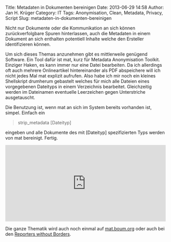 Title: Metadaten in Dokumenten bereinigen
Date: 2013-06-29 14:58
Author: Jan H. Krüger
Category: IT
Tags: Anonymisation, Clean, Metadata, Privacy, Script
Slug: metadaten-in-dokumenten-bereinigen

Nicht nur Dokumente oder die Kommunikation an sich können
zurückverfolgbare Spuren hinterlassen, auch die Metadaten in einem
Dokument an sich enthalten potentiell Inhalte welche den Ersteller
identifizieren können.

Um sich dieses Themas anzunehmen gibt es mittlerweile genügend Software.
Ein Tool dafür ist mat, kurz für Metadata Anonymisation Toolkit.
Einziger Haken, es kann immer nur eine Datei bearbeiten. Da ich
allerdings oft auch mehrere Onlineartikel hintereinander als PDF
abspeichere will ich nicht jedes Mal mat explizit aufrufen. Also habe
ich mir noch ein kleines Shellskript drumherum gebastelt welches für
mich alle Dateien eines vorgegebenen Dateityps in einem Verzeichnis
bearbeitet. Gleichzeitig werden im Dateinamen eventuelle Leerzeichen
gegen Unterstriche ausgetauscht.

Die Benutzung ist, wenn mat an sich im System bereits vorhanden ist,
simpel. Einfach ein

> strip\_metadata [Dateityp]

eingeben und alle Dokumente des mit [Dateityp] spezifizierten Typs
werden von mat bereinigt. Fertig.

<iframe style="border: none; width: 100%;" src="https://janhkrueger.de/stikked/view/embed/6327b6be" height="240" width="320"></iframe>

Die ganze Thematik wird auch noch einmal auf [mat.boum.org][] oder auch
bei den [Reporters without Borders][].

  [mat.boum.org]: https://mat.boum.org/
  [Reporters without Borders]: https://www.wefightcensorship.org/article/metadata-your-files-talk-youhtml.html
